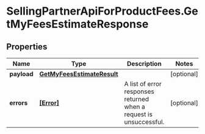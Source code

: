 # SellingPartnerApiForProductFees.GetMyFeesEstimateResponse

## Properties

Name | Type | Description | Notes
------------ | ------------- | ------------- | -------------
**payload** | [**GetMyFeesEstimateResult**](GetMyFeesEstimateResult.md) |  | [optional] 
**errors** | [**[Error]**](Error.md) | A list of error responses returned when a request is unsuccessful. | [optional] 


